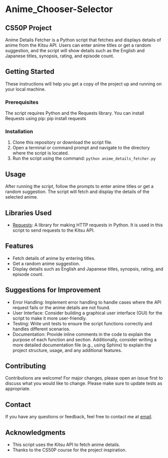 # Anime_Chooser-Selector
## CS50P Project

Anime Details Fetcher is a Python script that fetches and displays details of anime from the Kitsu API. Users can enter anime titles or get a random suggestion, and the script will show details such as the English and Japanese titles, synopsis, rating, and episode count.

## Getting Started

These instructions will help you get a copy of the project up and running on your local machine.

### Prerequisites

The script requires Python and the Requests library. You can install Requests using pip: pip install requests


### Installation

1. Clone this repository or download the script file.
2. Open a terminal or command prompt and navigate to the directory where the script is located.
3. Run the script using the command: `python anime_details_fetcher.py`

## Usage

After running the script, follow the prompts to enter anime titles or get a random suggestion. The script will fetch and display the details of the selected anime.

## Libraries Used

- [Requests](https://docs.python-requests.org/en/latest/): A library for making HTTP requests in Python. It is used in this script to send requests to the Kitsu API.

## Features

- Fetch details of anime by entering titles.
- Get a random anime suggestion.
- Display details such as English and Japanese titles, synopsis, rating, and episode count.

## Suggestions for Improvement

- Error Handling: Implement error handling to handle cases where the API request fails or the anime details are not found.
- User Interface: Consider building a graphical user interface (GUI) for the script to make it more user-friendly.
- Testing: Write unit tests to ensure the script functions correctly and handles different scenarios.
- Documentation: Provide inline comments in the code to explain the purpose of each function and section. Additionally, consider writing a more detailed documentation file (e.g., using Sphinx) to explain the project structure, usage, and any additional features.

## Contributing

Contributions are welcome! For major changes, please open an issue first to discuss what you would like to change. Please make sure to update tests as appropriate.

## Contact

If you have any questions or feedback, feel free to contact me at [email](mailto:ahmedsharafaldeen12345@gmail.com).

## Acknowledgments

- This script uses the Kitsu API to fetch anime details.
- Thanks to the CS50P course for the project inspiration.


